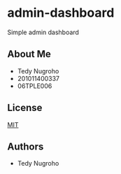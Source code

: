 
# admin-dashboard

Simple admin dashboard







## About Me
- Tedy Nugroho
- 201011400337
- 06TPLE006


## License

[MIT](https://choosealicense.com/licenses/mit/)


## Authors

- Tedy Nugroho

